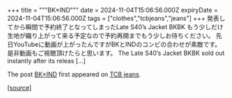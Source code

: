 +++
title = """BK×IND"""
date = 2024-11-04T15:06:56.000Z
expiryDate = 2024-11-04T15:06:56.000Z
tags = ["clothes","tcbjeans","jeans"]
+++
発表してから瞬間で予約終了となってしまったLate S40’s Jacket BKBK もう少しだけ生地が織り上がって来る予定なので予約再開までもう少しお待ちください。 先日YouTubeに動画が上がったんですがBKとINDのコンビの合わせが素敵です。 是非動画もご視聴頂けたらと思います。 The Late S40’s Jacket BKBK sold out instantly after its releas \[…\]

The post [BK×IND](http://tcbjeans.com/2024/11/05/49848) first appeared on [TCB jeans](http://tcbjeans.com).

[[source]](http://tcbjeans.com/2024/11/05/49848)
